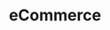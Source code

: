 ---
layout: page
title: eCommerce
summary: |
  Gumbo beet greens corn soko endive gumbo gourd. Parsley shallot courgette tatsoi pea sprouts fava bean collard greens dandelion okra wakame tomato. Dandelion cucumber earthnut pea peanut soko zucchini.
icon: "fa-money"
weight: 5

---